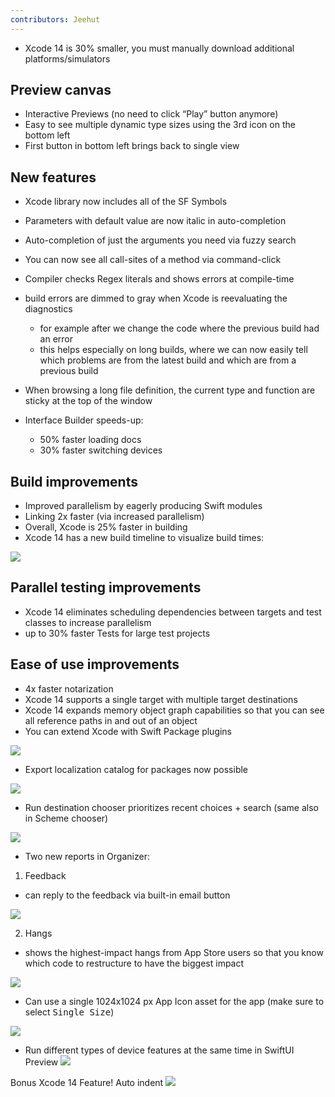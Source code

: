 ```yaml
---
contributors: Jeehut
---
```


- Xcode 14 is 30% smaller, you must manually download additional platforms/simulators

## Preview canvas

- Interactive Previews (no need to click “Play” button anymore)
- Easy to see multiple dynamic type sizes using the 3rd icon on the bottom left
- First button in bottom left brings back to single view

## New features

- Xcode library now includes all of the SF Symbols
- Parameters with default value are now italic in auto-completion
- Auto-completion of just the arguments you need via fuzzy search
- You can now see all call-sites of a method via command-click
- Compiler checks Regex literals and shows errors at compile-time
- build errors are dimmed to gray when Xcode is reevaluating the diagnostics
  - for example after we change the code where the previous build had an error
  - this helps especially on long builds, where we can now easily tell which problems are from the latest build and which are from a previous build

- When browsing a long file definition, the current type and function are sticky at the top of the window
- Interface Builder speeds-up:
  - 50% faster loading docs
  - 30% faster switching devices

## Build improvements

- Improved parallelism by eagerly producing Swift modules
- Linking 2x faster (via increased parallelism)
- Overall, Xcode is 25% faster in building
- Xcode 14 has a new build timeline to visualize build times:

![](https://user-images.githubusercontent.com/6942160/172454750-1f418a2f-a443-41b2-b966-b1c177e59d6e.png)

## Parallel testing improvements

- Xcode 14 eliminates scheduling dependencies between targets and test classes to increase parallelism
- up to 30% faster Tests for large test projects

## Ease of use improvements

- 4x faster notarization
- Xcode 14 supports a single target with multiple target destinations
- Xcode 14 expands memory object graph capabilities so that you can see all reference paths in and out of an object
- You can extend Xcode with Swift Package plugins

![](https://user-images.githubusercontent.com/6942160/172454812-c713a03f-ab3e-4c12-a48a-bd372e0f2bf7.png)

- Export localization catalog for packages now possible

![](https://user-images.githubusercontent.com/6942160/172454833-b6a9901c-d059-4f48-9d5f-bec62aa1998b.png)

- Run destination chooser prioritizes recent choices + search (same also in Scheme chooser)

![](https://user-images.githubusercontent.com/6942160/172454847-edd21fe9-75d7-497f-9b56-7f07d3fbe753.png)

- Two new reports in Organizer:

1. Feedback
  - can reply to the feedback via built-in email button 

![](https://user-images.githubusercontent.com/6942160/172454864-3de3c1ba-6448-445a-a71e-0a71b234accf.png)

2. Hangs
  - shows the highest-impact hangs from App Store users so that you know which code to restructure to have the biggest impact

![](https://user-images.githubusercontent.com/6942160/172454886-eb6fd007-beda-48b6-94cd-9bfe4b20128e.png)

- Can use a single 1024x1024 px App Icon asset for the app (make sure to select <kbd>Single Size</kbd>)

![](https://user-images.githubusercontent.com/6942160/172454948-15c42ff8-5201-4f61-9285-2f5d7d0c644a.png)

- Run different types of device features at the same time in SwiftUI Preview
![](https://user-images.githubusercontent.com/74823287/194710788-4e5f1883-38a6-4336-b2cd-421a4d9a077a.gif)


Bonus Xcode 14 Feature! Auto indent 
![](https://user-images.githubusercontent.com/74823287/194443167-e2682e61-071a-42c4-8ac0-5c6c407cd12c.gif)


